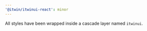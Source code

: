 ```yaml
---
'@itwin/itwinui-react': minor
---
```


All styles have been wrapped inside a cascade layer named `itwinui`.
